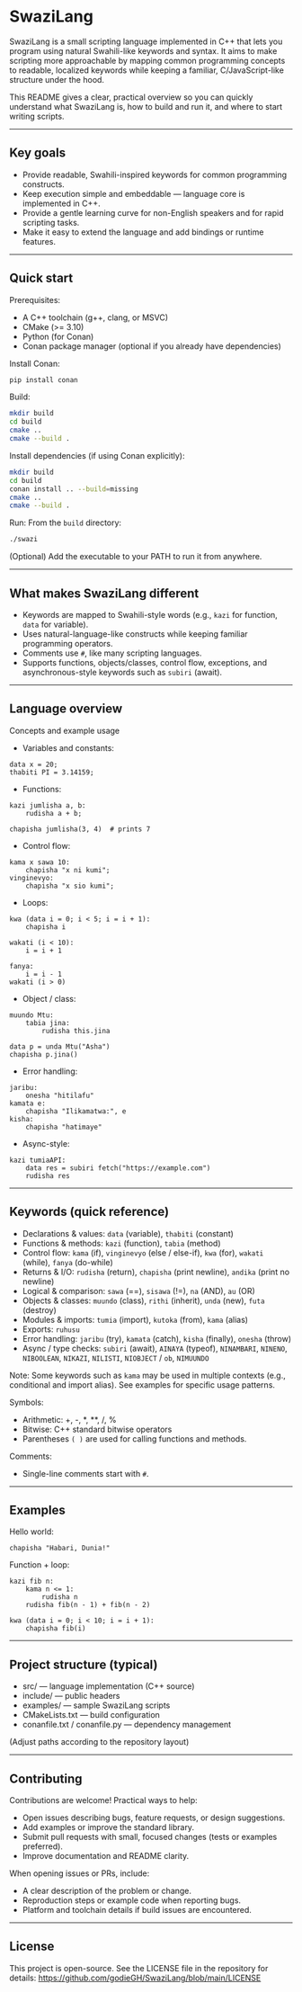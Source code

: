 # SwaziLang

SwaziLang is a small scripting language implemented in C++ that lets you program using natural Swahili-like keywords and syntax. It aims to make scripting more approachable by mapping common programming concepts to readable, localized keywords while keeping a familiar, C/JavaScript-like structure under the hood.

This README gives a clear, practical overview so you can quickly understand what SwaziLang is, how to build and run it, and where to start writing scripts.

---

## Key goals

- Provide readable, Swahili-inspired keywords for common programming constructs.
- Keep execution simple and embeddable — language core is implemented in C++.
- Provide a gentle learning curve for non-English speakers and for rapid scripting tasks.
- Make it easy to extend the language and add bindings or runtime features.

---

## Quick start

Prerequisites:
- A C++ toolchain (g++, clang, or MSVC)
- CMake (>= 3.10)
- Python (for Conan)
- Conan package manager (optional if you already have dependencies)

Install Conan:
```bash
pip install conan
```

Build:
```bash
mkdir build
cd build
cmake ..
cmake --build .
```

Install dependencies (if using Conan explicitly):
```bash
mkdir build
cd build
conan install .. --build=missing
cmake ..
cmake --build .
```

Run:
From the `build` directory:
```bash
./swazi
```
(Optional) Add the executable to your PATH to run it from anywhere.

---

## What makes SwaziLang different

- Keywords are mapped to Swahili-style words (e.g., `kazi` for function, `data` for variable).
- Uses natural-language-like constructs while keeping familiar programming operators.
- Comments use `#`, like many scripting languages.
- Supports functions, objects/classes, control flow, exceptions, and asynchronous-style keywords such as `subiri` (await).

---

## Language overview

Concepts and example usage

- Variables and constants:
```swz
data x = 20;
thabiti PI = 3.14159;
```

- Functions:
```swz
kazi jumlisha a, b:
    rudisha a + b;

chapisha jumlisha(3, 4)  # prints 7
```

- Control flow:
```swz
kama x sawa 10:
    chapisha "x ni kumi";
vinginevyo:
    chapisha "x sio kumi";
```

- Loops:
```swz
kwa (data i = 0; i < 5; i = i + 1):
    chapisha i

wakati (i < 10):
    i = i + 1

fanya:
    i = i - 1
wakati (i > 0)
```

- Object / class:
```swz
muundo Mtu:
    tabia jina:
        rudisha this.jina

data p = unda Mtu("Asha")
chapisha p.jina()
```

- Error handling:
```swz
jaribu:
    onesha "hitilafu"
kamata e:
    chapisha "Ilikamatwa:", e
kisha:
    chapisha "hatimaye"
```

- Async-style:
```swz
kazi tumiaAPI:
    data res = subiri fetch("https://example.com")
    rudisha res
```

---

## Keywords (quick reference)

- Declarations & values: `data` (variable), `thabiti` (constant)
- Functions & methods: `kazi` (function), `tabia` (method)
- Control flow: `kama` (if), `vinginevyo` (else / else-if), `kwa` (for), `wakati` (while), `fanya` (do-while)
- Returns & I/O: `rudisha` (return), `chapisha` (print newline), `andika` (print no newline)
- Logical & comparison: `sawa` (==), `sisawa` (!=), `na` (AND), `au` (OR)
- Objects & classes: `muundo` (class), `rithi` (inherit), `unda` (new), `futa` (destroy)
- Modules & imports: `tumia` (import), `kutoka` (from), `kama` (alias)
- Exports: `ruhusu`
- Error handling: `jaribu` (try), `kamata` (catch), `kisha` (finally), `onesha` (throw)
- Async / type checks: `subiri` (await), `AINAYA` (typeof), `NINAMBARI`, `NINENO`, `NIBOOLEAN`, `NIKAZI`, `NILISTI`, `NIOBJECT` / `ob`, `NIMUUNDO`

Note: Some keywords such as `kama` may be used in multiple contexts (e.g., conditional and import alias). See examples for specific usage patterns.

Symbols:
- Arithmetic: +, -, *, **, /, %
- Bitwise: C++ standard bitwise operators
- Parentheses `( )` are used for calling functions and methods.

Comments:
- Single-line comments start with `#`.

---

## Examples

Hello world:
```swz
chapisha "Habari, Dunia!"
```

Function + loop:
```swz
kazi fib n:
    kama n <= 1:
        rudisha n
    rudisha fib(n - 1) + fib(n - 2)

kwa (data i = 0; i < 10; i = i + 1):
    chapisha fib(i)
```

---

## Project structure (typical)
- src/ — language implementation (C++ source)
- include/ — public headers
- examples/ — sample SwaziLang scripts
- CMakeLists.txt — build configuration
- conanfile.txt / conanfile.py — dependency management

(Adjust paths according to the repository layout)

---

## Contributing

Contributions are welcome! Practical ways to help:
- Open issues describing bugs, feature requests, or design suggestions.
- Add examples or improve the standard library.
- Submit pull requests with small, focused changes (tests or examples preferred).
- Improve documentation and README clarity.

When opening issues or PRs, include:
- A clear description of the problem or change.
- Reproduction steps or example code when reporting bugs.
- Platform and toolchain details if build issues are encountered.

---

## License

This project is open-source. See the LICENSE file in the repository for details:
https://github.com/godieGH/SwaziLang/blob/main/LICENSE

